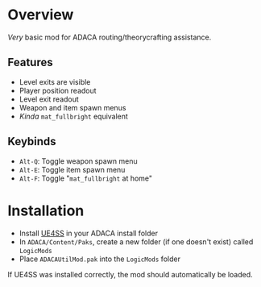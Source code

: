 # Overview

_Very_ basic mod for ADACA routing/theorycrafting assistance.

## Features

- Level exits are visible
- Player position readout
- Level exit readout
- Weapon and item spawn menus
- _Kinda_ `mat_fullbright` equivalent 

## Keybinds

- `Alt-Q`: Toggle weapon spawn menu 
- `Alt-E`: Toggle item spawn menu 
- `Alt-F`: Toggle "`mat_fullbright` at home" 

# Installation

- Install [UE4SS](https://github.com/UE4SS-RE/RE-UE4SS/releases) in your ADACA install folder
- In `ADACA/Content/Paks`, create a new folder (if one doesn't exist) called `LogicMods`
- Place `ADACAUtilMod.pak` into the `LogicMods` folder

If UE4SS was installed correctly, the mod should automatically be loaded.
